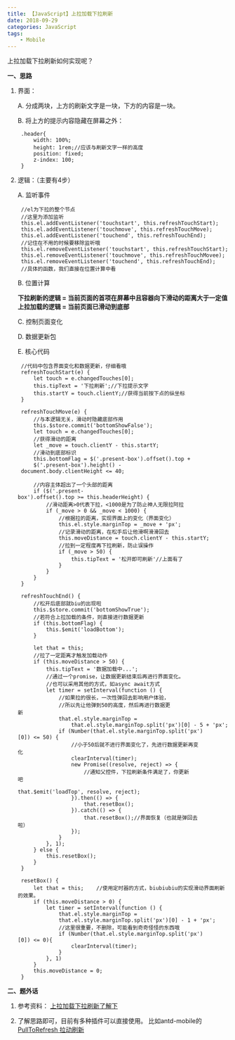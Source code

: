 ```yaml
---
title: 【JavaScript】上拉加载下拉刷新
date: 2018-09-29
categories: JavaScript 
tags:
    - Mobile
---
```


上拉加载下拉刷新如何实现呢？

<!--more-->
**一、思路**
1. 界面：

    A. 分成两块，上方的刷新文字是一块，下方的内容是一块。

    B. 将上方的提示内容隐藏在屏幕之外：

        .header{
            width: 100%;
            height: 1rem;//应该与刷新文字一样的高度
            position: fixed;
            z-index: 100;
        }

2. 逻辑：（主要有4步）

    A. 监听事件

        //el为下拉的整个节点
        //这里为添加监听
        this.el.addEventListener('touchstart', this.refreshTouchStart);
        this.el.addEventListener('touchmove', this.refreshTouchMove);
        this.el.addEventListener('touchend', this.refreshTouchEnd);
        //记住在不用的时候要移除监听哦
        this.el.removeEventListener('touchstart', this.refreshTouchStart);
        this.el.removeEventListener('touchmove', this.refreshTouchMovee);
        this.el.removeEventListener('touchend', this.refreshTouchEnd);
        //具体的函数，我们直接在位置计算中看
            
    B. 位置计算

    **下拉刷新的逻辑 = 当前页面的首项在屏幕中且容器向下滑动的距离大于一定值**
    **上拉加载的逻辑 = 当前页面已滑动到底部**

    C. 控制页面变化

    D. 数据更新包
    
    E. 核心代码

        //代码中包含界面变化和数据更新，仔细看哦
        refreshTouchStart(e) {    
            let touch = e.changedTouches[0];    
            this.tipText = '下拉刷新';//下拉提示文字    
            this.startY = touch.clientY;//获得当前按下点的纵坐标
        }

        refreshTouchMove(e) {    
            //与本逻辑无关，滑动时隐藏底部作用 
            this.$store.commit('bottomShowFalse');   
            let touch = e.changedTouches[0];    
            //获得滑动的距离  
            let _move = touch.clientY - this.startY;  
            //滑动到底部标识  
            this.bottomFlag = $('.present-box').offset().top +     
            $('.present-box').height() - document.body.clientHeight <= 40; 
            
            //内容主体超出了一个头部的距离
            if ($('.present-box').offset().top >= this.headerHeight) {        
                //滑动距离>0代表下拉，<1000是为了防止神人无限拉阿拉 
                if (_move > 0 && _move < 1000) {
                    //根据拉的距离，实现界面上的变化（界面变化）
                    this.el.style.marginTop = _move + 'px';
                    //记录滑动的距离，在松手后让他滑啊滑滑回去
                    this.moveDistance = touch.clientY - this.startY;
                    //拉到一定程度再下拉刷新，防止误操作                
                    if (_move > 50) {            
                        this.tipText = '松开即可刷新'//上面有了            
                    }        
                }    
            }
        }

        refreshTouchEnd() {    
            //松开后底部就biu的出现啦 
            this.$store.commit('bottomShowTrue');
            //若符合上拉加载的条件，则直接进行数据更新    
            if (this.bottomFlag) {       
                this.$emit('loadBottom');    
            }    
            
            let that = this;    
            //拉了一定距离才触发加载动作 
            if (this.moveDistance > 50) {       
                this.tipText = '数据加载中...'; 
                //通过一个promise，让数据更新结束后再进行界面变化。
                //也可以采用其他的方式，如async await方式       
                let timer = setInterval(function () {   
                    //如果拉的很长，一次性弹回去影响用户体验，
                    //所以先让他弹到50的高度，然后再进行数据更新                     
                    that.el.style.marginTop = 
                        that.el.style.marginTop.split('px')[0] - 5 + 'px';
                    if (Number(that.el.style.marginTop.split('px')[0]) <= 50) {
                        //小于50后就不进行界面变化了，先进行数据更新再变化                
                        clearInterval(timer);                
                        new Promise((resolve, reject) => {       
                            //通知父控件，下拉刷新条件满足了，你更新吧              
                            that.$emit('loadTop', resolve, reject);              
                        }).then(() => {                  
                            that.resetBox();                
                        }).catch(() => {                  
                            that.resetBox();//界面恢复（也就是弹回去啦）                
                        });           
                    }       
                }, 1);
            } else {        
                this.resetBox();    
            }
        }
        
        resetBox() {    
            let that = this;    //使用定时器的方式，biubiubiu的实现滑动界面刷新的效果。    
            if (this.moveDistance > 0) {        
                let timer = setInterval(function () {            
                    that.el.style.marginTop =             
                    that.el.style.marginTop.split('px')[0] - 1 + 'px';   
                    //这里很重要，不删除，可能看到奇奇怪怪的东西哦               
                    if (Number(that.el.style.marginTop.split('px')[0]) <= 0){
                        clearInterval(timer); 
                    }  
                }, 1)    
            }    
            this.moveDistance = 0;    
        }


**二、题外话**
1. 参考资料： [上拉加载下拉刷新了解下](https://juejin.im/post/5b9091e7e51d450e70423161)

2. 了解思路即可，目前有多种插件可以直接使用。
比如antd-mobile的[PullToRefresh 拉动刷新](https://mobile.ant.design/components/pull-to-refresh-cn/)